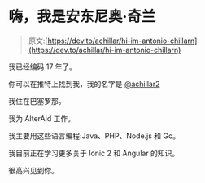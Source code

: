 # 嗨，我是安东尼奥·奇兰

> 原文:[https://dev.to/achillar/hi-im-antonio-chillarn](https://dev.to/achillar/hi-im-antonio-chillarn)

我已经编码 17 年了。

你可以在推特上找到我，我的名字是 [@achillar2](https://twitter.com/achillar2)

我住在巴塞罗那。

我为 AlterAid 工作。

我主要用这些语言编程:Java、PHP、Node.js 和 Go。

我目前正在学习更多关于 Ionic 2 和 Angular 的知识。

很高兴见到你。